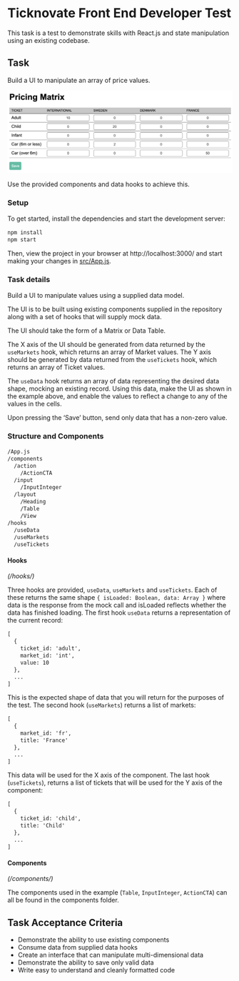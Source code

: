  # Ticknovate Front End Developer Test

This task is a test to demonstrate skills with React.js and state manipulation using an existing codebase.

## Task

Build a UI to manipulate an array of price values.

![Desired result](docs/example.png)

Use the provided components and data hooks to achieve this.

### Setup

To get started, install the dependencies and start the development server:

```sh
npm install
npm start
```

Then, view the project in your browser at http://localhost:3000/ and start making your changes in [src/App.js](src/App.js).

### Task details

Build a UI to manipulate values using a supplied data model.

The UI is to be built using existing components supplied in the repository along with a set of hooks that will supply mock data.

The UI should take the form of a Matrix or Data Table.

The X axis of the UI should be generated from data returned by the `useMarkets` hook, which returns an array of Market values. The Y axis should be generated by data returned from the `useTickets` hook, which returns an array of Ticket values.

The `useData` hook returns an array of data representing the desired data shape, mocking an existing record. Using this data, make the UI as shown in the example above, and enable the values to reflect a change to any of the values in the cells.

Upon pressing the ‘Save’ button, send only data that has a non-zero value.

### Structure and Components

```
/App.js
/components
  /action
    /ActionCTA
  /input
    /InputInteger
  /layout
    /Heading
    /Table
    /View
/hooks
  /useData
  /useMarkets
  /useTickets
```

#### Hooks
*(/hooks/)*

Three hooks are provided, `useData`, `useMarkets` and `useTickets`. Each of these returns the same shape `{ isLoaded: Boolean, data: Array }` where data is the response from the mock call and isLoaded reflects whether the data has finished loading.
The first hook `useData` returns a representation of the current record:

```
[
  {
    ticket_id: 'adult',
    market_id: 'int',
    value: 10
  },
  ...
]
```

This is the expected shape of data that you will return for the purposes of the test. The second hook (`useMarkets`) returns a list of markets:

```
[
  {
    market_id: 'fr',
    title: 'France'
  },
  ...
]
```

This data will be used for the X axis of the component. The last hook (`useTickets`), returns a list of tickets that will be used for the Y axis of the component:

```
[
  {
    ticket_id: 'child',
    title: 'Child'
  },
  ...
]
```

#### Components
*(/components/)*

The components used in the example (`Table`, `InputInteger`, `ActionCTA`) can all be found in the components folder.

## Task Acceptance Criteria
- Demonstrate the ability to use existing components
- Consume data from supplied data hooks
- Create an interface that can manipulate multi-dimensional data
- Demonstrate the ability to save only valid data
- Write easy to understand and cleanly formatted code
